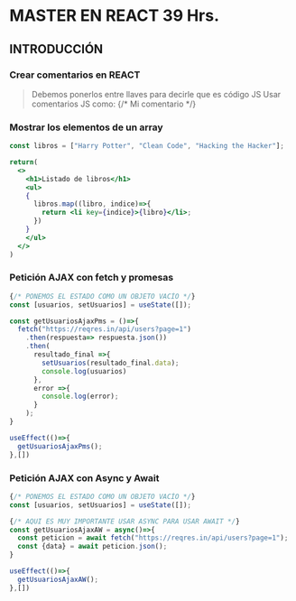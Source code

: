 # MASTER EN REACT 39 Hrs.

## INTRODUCCIÓN

### Crear comentarios en REACT

> Debemos ponerlos entre llaves para decirle que es código JS
> Usar comentarios JS como: {/* Mi comentario */}

### Mostrar los elementos de un array

```jsx
const libros = ["Harry Potter", "Clean Code", "Hacking the Hacker"];

return(
  <>
    <h1>Listado de libros</h1>
    <ul>
    {
      libros.map((libro, indice)=>{
        return <li key={indice}>{libro}</li>;
      })
    }
    </ul>
  </>
)
```

### Petición AJAX con fetch y promesas

```jsx
{/* PONEMOS EL ESTADO COMO UN OBJETO VACÍO */}
const [usuarios, setUsuarios] = useState([]);

const getUsuariosAjaxPms = ()=>{
  fetch("https://reqres.in/api/users?page=1")
    .then(respuesta=> respuesta.json())
    .then(
      resultado_final =>{
        setUsuarios(resultado_final.data);
        console.log(usuarios)
      },
      error =>{
        console.log(error);
      }
    );
}

useEffect(()=>{
  getUsuariosAjaxPms();
},[])
```


### Petición AJAX con Async y Await

```jsx
{/* PONEMOS EL ESTADO COMO UN OBJETO VACÍO */}
const [usuarios, setUsuarios] = useState([]);

{/* AQUI ES MUY IMPORTANTE USAR ASYNC PARA USAR AWAIT */}
const getUsuariosAjaxAW = async()=>{
  const peticion = await fetch("https://reqres.in/api/users?page=1");
  const {data} = await peticion.json();
}

useEffect(()=>{
  getUsuariosAjaxAW();
},[])
```

















